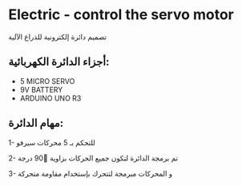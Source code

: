 # Electric - control the servo motor
تصميم دائرة إلكترونية للذراع الآلية

##  أجزاء الدائرة الكهربائية: 
- 5 MICRO SERVO
- 9V BATTERY
- ARDUINO UNO R3

## مهام الدائرة:
1- للتحكم بـ 5 محركات سيرفو

2- تم برمجة الدائرة لتكون جميع الحركات بزاوية 90ْ درجة

3- و المحركات مبرمجة لتتحرك بإستخدام مقاومة متحركة

